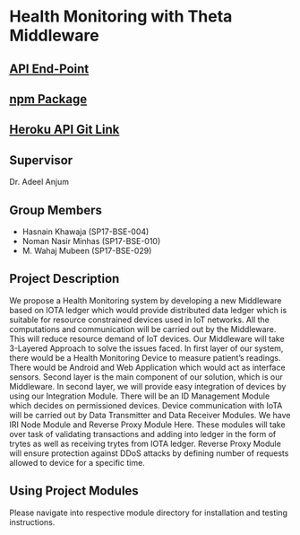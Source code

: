 # Health Monitoring with Theta Middleware
## [API End-Point](https://thetamiddleware.herokuapp.com/)
## [npm Package](https://www.npmjs.com/package/thetamiddleware)
## [Heroku API Git Link](https://git.heroku.com/thetamiddleware.git)
## Supervisor
Dr. Adeel Anjum

## Group Members
- Hasnain Khawaja (SP17-BSE-004)
- Noman Nasir Minhas (SP17-BSE-010)
- M. Wahaj Mubeen (SP17-BSE-029)

## Project Description
We propose a Health Monitoring system by developing a new Middleware based on IOTA ledger which would provide distributed data ledger which is suitable for resource constrained devices used in IoT networks. All the computations and communication will be carried out by the Middleware. This will reduce resource demand of IoT devices. Our Middleware will take 3-Layered Approach to solve the issues faced. In first layer of our system, there would be a Health Monitoring Device to measure patient’s readings. There would be Android and Web Application which would act as interface sensors. Second layer is the main component of our solution, which is our Middleware. In second layer, we will provide easy integration of devices by using our Integration Module. There will be an ID Management Module which decides on permissioned devices. Device communication with IoTA will be carried out by Data Transmitter and Data Receiver Modules. We have IRI Node Module and Reverse Proxy Module Here. These modules will take over task of validating transactions and adding into ledger in the form of trytes as well as receiving trytes from IOTA ledger. Reverse Proxy Module will ensure protection against DDoS attacks by defining number of requests allowed to device for a specific time.

## Using Project Modules
Please navigate into respective module directory for installation and testing instructions.